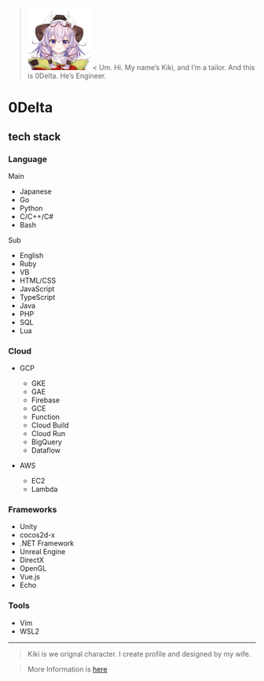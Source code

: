 > ![kiki.png](kiki.png "kiki.png") < Um. Hi. My name’s Kiki, and I’m a tailor. And this is 0Delta. He’s Engineer. 

# 0Delta

## tech stack

### Language
Main
+ Japanese
+ Go
+ Python
+ C/C++/C#
+ Bash

Sub
+ English
+ Ruby
+ VB
+ HTML/CSS
+ JavaScript
+ TypeScript
+ Java
+ PHP
+ SQL
+ Lua

### Cloud

+ GCP
	+ GKE
	+ GAE
	+ Firebase
	+ GCE
	+ Function
	+ Cloud Build
	+ Cloud Run
	+ BigQuery
	+ Dataflow

+ AWS
	+ EC2
	+ Lambda

### Frameworks

+ Unity
+ cocos2d-x
+ .NET Framework
+ Unreal Engine
+ DirectX
+ OpenGL
+ Vue.js
+ Echo

### Tools

+ Vim
+ WSL2

----
> Kiki is we orignal character.
> I create profile and designed by my wife.

> More Information is [here](https://twoq.jp/list/chara.php?id=crc_0058)
